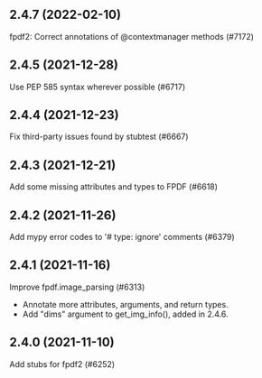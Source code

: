## 2.4.7 (2022-02-10)

fpdf2: Correct annotations of @contextmanager methods (#7172)

## 2.4.5 (2021-12-28)

Use PEP 585 syntax wherever possible (#6717)

## 2.4.4 (2021-12-23)

Fix third-party issues found by stubtest (#6667)

## 2.4.3 (2021-12-21)

Add some missing attributes and types to FPDF (#6618)

## 2.4.2 (2021-11-26)

Add mypy error codes to '# type: ignore' comments (#6379)

## 2.4.1 (2021-11-16)

Improve fpdf.image_parsing (#6313)

* Annotate more attributes, arguments, and return types.
* Add "dims" argument to get_img_info(), added in 2.4.6.

## 2.4.0 (2021-11-10)

Add stubs for fpdf2 (#6252)

